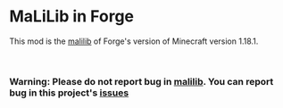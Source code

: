 MaLiLib in Forge
==============
This mod is the [malilib](https://github.com/maruohon) of Forge's version of Minecraft version 1.18.1.   

</br>

### Warning: Please do not report bug in [malilib](https://github.com/maruohon). You can report bug in this project's [issues](https://github.com/PlumeIS/malilib-forge/issues)


